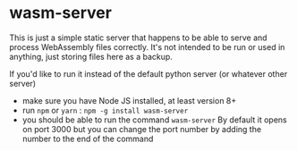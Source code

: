 wasm-server
====

This is just a simple static server that happens to be able to serve and process WebAssembly files correctly.
It's not intended to be run or used in anything, just storing files here as a backup. 

If you'd like to run it instead of the default python server (or whatever other server) 
* make sure you have Node JS installed, at least version 8+
* run `npm` or `yarn` : `npm -g install wasm-server`
* you should be able to run the command `wasm-server` By default it opens on port 3000 but you can change the port number by 
adding the number to the end of the command